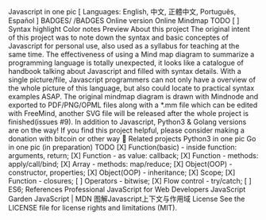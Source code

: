 Javascript in one pic [ Languages: English, 中文, 正體中文, Português, Español ] BADGES/ /BADGES Online version Online Mindmap TODO [ ] Syntax highlight Color notes Preview About this project The original intent of this project was to note down the syntax and basic conceptes of Javascript for personal use, also used as a syllabus for teaching at the same time. The effectiveness of using a Mind map diagram to summarize a programming language is totally unexpected, it looks like a catalogue of handbook talking about Javascript and filled with syntax details. With a single picture/file, Javascript programmers can not only have a overview of the whole picture of this language, but also could locate to practical syntax examples ASAP. The original mindmap diagram is drawn with Mindnode and exported to PDF/PNG/OPML files along with a *.mm file which can be edited with FreeMind, another SVG file will be released after the whole project is finished(issues #9). In addition to Javascript, Python3 & Golang versions are on the way! If you find this project helpful, please consider making a donation with bitcoin or other way :beers: Related projects Python3 in one pic Go in one pic (in preparation) TODO [X] Function(basic) - inside function: arguments, return; [X] Function - as value: callback; [X] Function - methods: apply/call/bind; [X] Array - methods: map/reduce; [X] Object(OOP) - constructor, properties; [X] Object(OOP) - inheritance; [X] Scope; [X] Function - closures; [ ] Operators - bitwise; [X] Flow control - try/catch; [ ] ES6; References Professional JavaScript for Web Developers JavaScript Garden JavaScript | MDN 图解Javascript上下文与作用域 License See the LICENSE file for license rights and limitations (MIT).